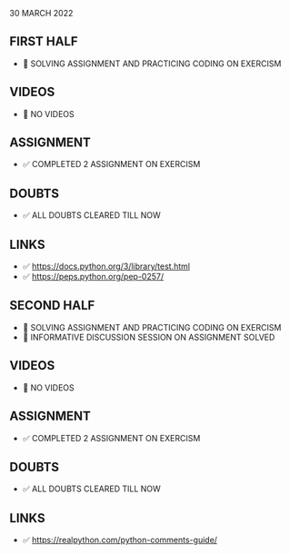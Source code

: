 30 MARCH 2022

## FIRST HALF

- 🚧 SOLVING ASSIGNMENT AND PRACTICING CODING ON EXERCISM

## VIDEOS

- 🚫 NO VIDEOS

## ASSIGNMENT 

- ✅ COMPLETED 2 ASSIGNMENT ON EXERCISM

## DOUBTS

- ✅ ALL DOUBTS CLEARED TILL NOW

## LINKS

- ✅ https://docs.python.org/3/library/test.html
- ✅ https://peps.python.org/pep-0257/

## SECOND HALF

- 🚧 SOLVING ASSIGNMENT AND PRACTICING CODING ON EXERCISM
- 🚧 INFORMATIVE DISCUSSION SESSION ON ASSIGNMENT SOLVED

## VIDEOS

- 🚫 NO VIDEOS

## ASSIGNMENT 

- ✅ COMPLETED 2 ASSIGNMENT ON EXERCISM

## DOUBTS

- ✅ ALL DOUBTS CLEARED TILL NOW

## LINKS

- ✅ https://realpython.com/python-comments-guide/